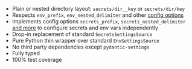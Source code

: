 * Plain or nested directory layout: `secrets/dir__key` or `secrets/dir/key`
* Respects `env_prefix`, `env_nested_delimiter` and other [config options](https://github.com/makukha/pydantic-file-secrets?tab=readme-ov-file#configuration-options)
* Implements config options `secrets_prefix`, `secrets_nested_delimiter` [and more](https://github.com/makukha/pydantic-file-secrets?tab=readme-ov-file#configuration-options) to configure secrets and env vars independently
* Drop-in replacement of standard `SecretsSettingsSource`
* Pure Python thin wrapper over standard `EnvSettingsSource`
* No third party dependencies except `pydantic-settings`
* Fully typed
* 100% test coverage

